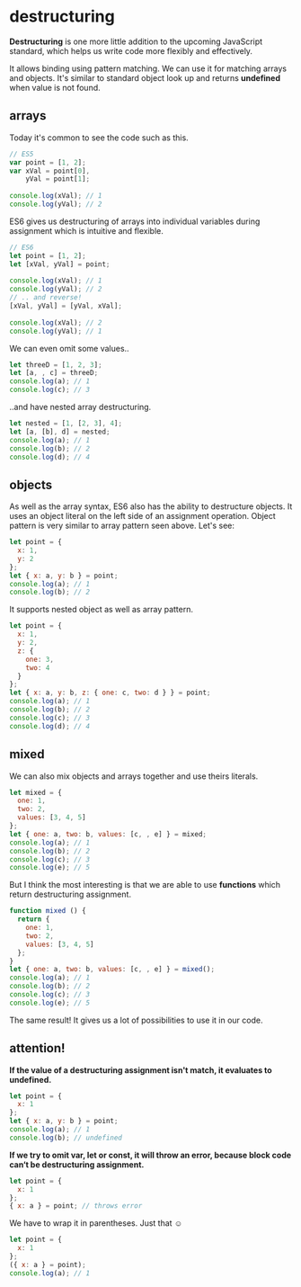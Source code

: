 # destructuring

**Destructuring** is one more little addition to the upcoming JavaScript standard, which helps us write code more flexibly and effectively.

It allows binding using pattern matching. We can use it for matching arrays and objects. It's similar to standard object look up and returns **undefined** when value is not found.

## arrays

Today it's common to see the code such as this.

```javascript
// ES5
var point = [1, 2];
var xVal = point[0],
    yVal = point[1];
 
console.log(xVal); // 1
console.log(yVal); // 2
```

ES6 gives us destructuring of arrays into individual variables during assignment which is intuitive and flexible.

```javascript
// ES6
let point = [1, 2];
let [xVal, yVal] = point;
 
console.log(xVal); // 1
console.log(yVal); // 2
// .. and reverse!
[xVal, yVal] = [yVal, xVal];
 
console.log(xVal); // 2
console.log(yVal); // 1
```

We can even omit some values..

```javascript
let threeD = [1, 2, 3];
let [a, , c] = threeD;
console.log(a); // 1
console.log(c); // 3
```

..and have nested array destructuring.

```javascript
let nested = [1, [2, 3], 4];
let [a, [b], d] = nested;
console.log(a); // 1
console.log(b); // 2
console.log(d); // 4
```

## objects

As well as the array syntax, ES6 also has the ability to destructure objects. It uses an object literal on the left side of an assignment operation. Object pattern is very similar to array pattern seen above. Let's see:

```javascript
let point = {
  x: 1,
  y: 2
};
let { x: a, y: b } = point;
console.log(a); // 1
console.log(b); // 2
```

It supports nested object as well as array pattern.

```javascript
let point = {
  x: 1,
  y: 2,
  z: {
    one: 3,
    two: 4
  }
};
let { x: a, y: b, z: { one: c, two: d } } = point;
console.log(a); // 1
console.log(b); // 2
console.log(c); // 3
console.log(d); // 4
```

## mixed

We can also mix objects and arrays together and use theirs literals.

```javascript
let mixed = {
  one: 1,
  two: 2,
  values: [3, 4, 5]
};
let { one: a, two: b, values: [c, , e] } = mixed;
console.log(a); // 1
console.log(b); // 2
console.log(c); // 3
console.log(e); // 5
```

But I think the most interesting is that we are able to use **functions** which return destructuring assignment.

```javascript
function mixed () {
  return {
    one: 1,
    two: 2,
    values: [3, 4, 5]
  };
}
let { one: a, two: b, values: [c, , e] } = mixed();
console.log(a); // 1
console.log(b); // 2
console.log(c); // 3
console.log(e); // 5
```

The same result! It gives us a lot of possibilities to use it in our code.

## attention!

**If the value of a destructuring assignment isn't match, it evaluates to undefined.**

```javascript
let point = {
  x: 1
};
let { x: a, y: b } = point;
console.log(a); // 1
console.log(b); // undefined
```

**If we try to omit var, let or const, it will throw an error, because block code can‘t be destructuring assignment.**

```javascript
let point = {
  x: 1
};
{ x: a } = point; // throws error
```

We have to wrap it in parentheses. Just that ☺

```javascript
let point = {
  x: 1
};
({ x: a } = point);
console.log(a); // 1
```



